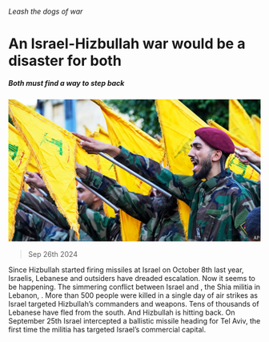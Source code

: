###### Leash the dogs of war

# An Israel-Hizbullah war would be a disaster for both 

##### Both must find a way to step back 

![image](images/20240928_LDP002.jpg) 

> Sep 26th 2024 

Since Hizbullah started firing missiles at Israel on October 8th last year, Israelis, Lebanese and outsiders have dreaded escalation. Now it seems to be happening. The simmering conflict between Israel and , the Shia militia in Lebanon, . More than 500 people were killed in a single day of air strikes as Israel targeted Hizbullah’s commanders and weapons. Tens of thousands of Lebanese have fled from the south. And Hizbullah is hitting back. On September 25th Israel intercepted a ballistic missile heading for Tel Aviv, the first time the militia has targeted Israel’s commercial capital.

